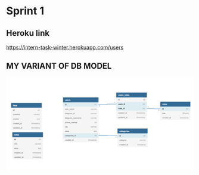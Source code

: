 # Sprint 1

## Heroku link

https://intern-task-winter.herokuapp.com/users

## MY VARIANT OF DB MODEL

![alt DB model](./info/img/database-model.png)